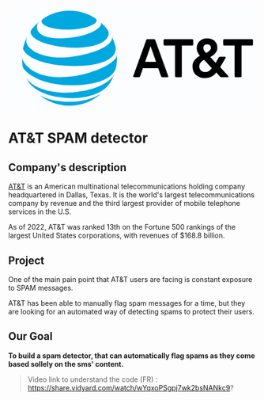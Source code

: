 <p align="center">
  <img src='att-logo.png'>
</p>

# AT&T SPAM detector

## Company's description

<a href="https://www.att.com/" target="_blank">AT&T</a> is an American multinational telecommunications holding company headquartered in Dallas, Texas. It is the world's largest telecommunications company by revenue and the third largest provider of mobile telephone services in the U.S.

As of 2022, AT&T was ranked 13th on the Fortune 500 rankings of the largest United States corporations, with revenues of $168.8 billion.


## Project

One of the main pain point that AT\&T users are facing is constant exposure to SPAM messages.

AT&T has been able to manually flag spam messages for a time, but they are looking for an automated way of detecting spams to protect their users.


## Our Goal

**To build a spam detector, that can automatically flag spams as they come based sollely on the sms' content.**

> Video link to understand the code (FR) :  https://share.vidyard.com/watch/wYqxoPSgpj7wk2bsNANkc9?